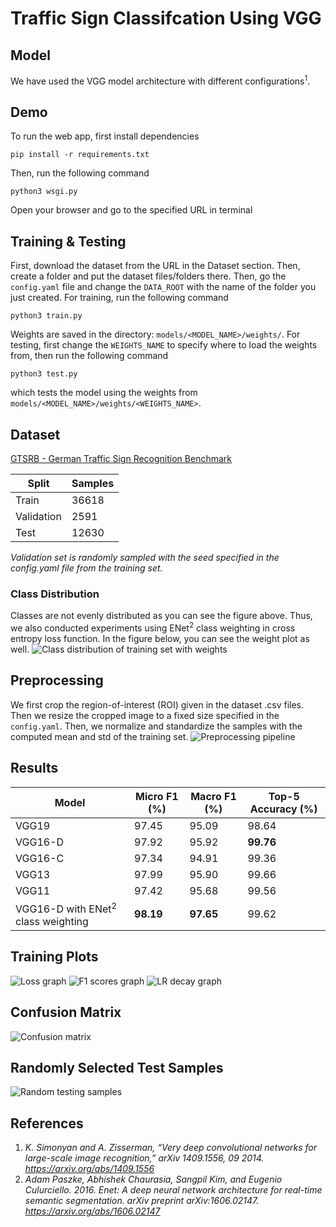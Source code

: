 # Traffic Sign Classifcation Using VGG

## Model
We have used the VGG model architecture with different configurations<sup>1</sup>.


## Demo
To run the web app, first install dependencies
```
pip install -r requirements.txt
```
Then, run the following command
```
python3 wsgi.py
```
Open your browser and go to the specified URL in terminal

## Training & Testing
First, download the dataset from the URL in the Dataset section. Then, create a folder and put the dataset files/folders there. Then, go the `config.yaml` file and change the `DATA_ROOT` with the name of the folder you just created.
For training, run the following command
```
python3 train.py
```
Weights are saved in the directory: `models/<MODEL_NAME>/weights/`. For testing, first change the `WEIGHTS_NAME` to specify where to load the weights from, then run the following command
```
python3 test.py
```
which tests the model using the weights from `models/<MODEL_NAME>/weights/<WEIGHTS_NAME>`.
## Dataset

[GTSRB - German Traffic Sign Recognition Benchmark](https://www.kaggle.com/datasets/meowmeowmeowmeowmeow/gtsrb-german-traffic-sign)

| Split | Samples |
| ----------- | ----------- |
| Train | 36618 |
| Validation | 2591 |
| Test | 12630 |

*Validation set is randomly sampled with the seed specified in the config.yaml file from the training set.*

### Class Distribution
Classes are not evenly distributed as you can see the figure above. Thus, we also conducted experiments using ENet<sup>2</sup> class weighting in cross entropy loss function. In the figure below, you can see the weight plot as well.
![Class distribution of training set with weights](images/dataset_dist_with_class_weights.png)

## Preprocessing
We first crop the region-of-interest (ROI) given in the dataset .csv files. Then we resize the cropped image to a fixed size specified in the `config.yaml`. Then, we normalize and standardize the samples with the computed mean and std of the training set.
![Preprocessing pipeline](images/preprocess.png)

## Results
| Model                                         | Micro F1 (%) | Macro F1 (%) | Top-5 Accuracy (%) |
|-----------------------------------------------|--------------|--------------|--------------------|
| VGG19                                         | 97.45        | 95.09        | 98.64              |
| VGG16-D                                       | 97.92        | 95.92        | **99.76**          |
| VGG16-C                                       | 97.34        | 94.91        | 99.36              |
| VGG13                                         | 97.99        | 95.90        | 99.66              |
| VGG11                                         | 97.42        | 95.68        | 99.56              |
| VGG16-D with ENet<sup>2</sup> class weighting | **98.19**    | **97.65**    | 99.62              |

## Training Plots
![Loss graph](images/losses.png)
![F1 scores graph](images/f1_scores.png)
![LR decay graph](images/lr_decay.png)
## Confusion Matrix
![Confusion matrix](images/cm.png)
## Randomly Selected Test Samples
![Random testing samples](images/test_samples.png)

## References
1. *K. Simonyan and A. Zisserman, “Very deep convolutional networks for large-scale image recognition,” arXiv 1409.1556, 09 2014. https://arxiv.org/abs/1409.1556*
2. *Adam Paszke, Abhishek Chaurasia, Sangpil Kim, and Eugenio Culurciello. 2016. Enet: A deep neural network architecture for real-time semantic segmentation. arXiv preprint arXiv:1606.02147. https://arxiv.org/abs/1606.02147*
